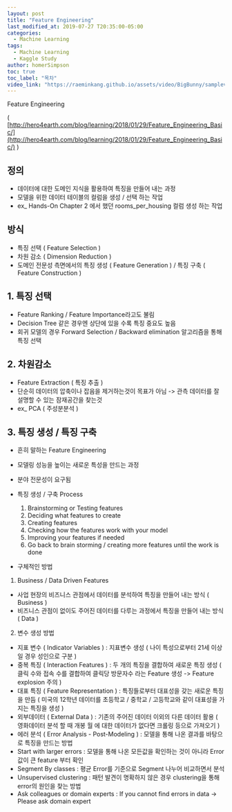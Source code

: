 ```yaml
---
layout: post
title: "Feature Engineering"
last_modified_at: 2019-07-27 T20:35:00-05:00
categories:
  - Machine Learning
tags:
  - Machine Learning
  - Kaggle Study
author: homerSimpson
toc: true
toc_label: "목차"
video_link: "https://raeminkang.github.io/assets/video/BigBunny/samplevideo.mp4"
---
```

Feature Engineering

(  [http://hero4earth.com/blog/learning/2018/01/29/Feature_Engineering_Basic/](http://hero4earth.com/blog/learning/2018/01/29/Feature_Engineering_Basic/) )

## 정의
- 데이터에 대한 도메인 지식을 활용하여 특징을 만들어 내는 과정
- 모델을 위한 데이터 테이블의 컬럼을 생성 / 선택 하는 작업
- ex_ Hands-On Chapter 2 에서 했던 rooms_per_housing 컬럼 생성 하는 작업
<!--more-->

## 방식
- 특징 선택 ( Feature Selection )
- 차원 감소 ( Dimension Reduction )
- 도메인 전문성 측면에서의 특징 생성 ( Feature Generation ) / 특징 구축 ( Feature Construction )

## 1. 특징 선택
- Feature Ranking / Feature Importance라고도 불림
- Decision Tree 같은 경우엔 상단에 있을 수록 특징 중요도 높음
- 회귀 모델의 경우 Forward Selection / Backward elimination 알고리즘을 통해 특징 선택

## 2. 차원감소
- Feature Extraction ( 특징 추출 )
- 단순히 데이터의 압축이나 잡음을 제거하는것이 목표가 아님 -> 관측 데이터를 잘 설명할 수 있는 잠재공간을 찾는것
- ex_ PCA ( 주성분분석 )

## 3. 특징 생성 / 특징 구축
- 흔히 말하는 Feature Engineering
- 모델링 성능을 높이는 새로운 특성을 만드는 과정
- 분야 전문성이 요구됨
- 특징 생성 / 구축 Process

	1. Brainstorming or Testing features
	2. Deciding what features to create
	3. Creating features
	4. Checking how the features work with your model
	5. Improving your features if needed
	6. Go back to brain storming / creating more features until the work is done

- 구체적인 방법

1. Business / Data Driven Features

- 사업 현장의 비즈니스 관점에서 데이터를 분석하여 특징을 만들어 내는 방식 ( Business )
- 비즈니스 관점이 없이도 주어진 데이터를 다루는 과정에서 특징을 만들어 내는 방식 ( Data )

2. 변수 생성 방법

- 지표 변수 ( Indicator Variables ) : 지표변수 생성 ( 나이 특성으로부터 21세 이상일 경우 성인으로 구분 )
- 중복 특징 ( Interaction Features ) : 두 개의 특징을 결합하여 새로운 특징 생성 ( 클릭 수와 접속 수를 결합하여 클릭당 방문자수 라는 Feature 생성 -> Feature explosion 주의 )
- 대표 특징 ( Feature Representation ) : 특징들로부터 대표성을 갖는 새로운 특징을 만듬 ( 미국의 12학년 데이터를 초등학교 / 중학교 / 고등학교와 같이 대표성을 가지는 특징을 생성 )
- 외부데이터 ( External Data ) : 기존의 주어진 데이터 이외의 다른 데이터 활용 ( 영화데이터 분석 할 때 개봉 월 에 대한 데이터가 없다면 크롤링 등으로 가져오기 )
- 에러 분석 ( Error Analysis - Post-Modeling ) : 모델을 통해 나온 결과를 바탕으로 특징을 만드는 방법
- Start with larger errors : 모델을 통해 나온 모든값을 확인하는 것이 아니라 Error값이 큰 feature 부터 확인
- Segment By classes : 평균 Error를 기준으로 Segment 나누어 비교하면서 분석
- Unsupervised clustering : 패턴 발견이 명확하지 않은 경우 clustering을 통해 error의 원인을 찾는 방법
- Ask colleagues or domain experts : If you cannot find errors in data -> Please ask domain expert
